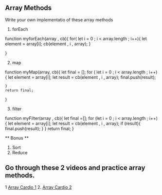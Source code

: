 ## Array Methods

Write your own implementatio of these array methods
  1. forEach

  function myforEach(array , cb){
    for( let i = 0 ; i < array.length ; i++){
      let element = array[i];
      cb(element , i , array);
    }

  }


  2. map

  function myMap(array, cb){
    let final = [];
    for ( let i = 0 ; i < array.length ; i++){
      let element = array[i];
      let result = cb(element , i , array);
      final.push(result);

    }
    return final;
  }

  3. filter

  function myFilter(array , cb){
    let final =[];
    for (let i = 0 ; i < array.length ; i++){
      let element = array[i];
      let result = cb(element , i , array);
      if (result){
      final.push(result);
      }
    }
    return final;
  }

** Bonus **
  1. Sort
  2. Reduce

## Go through these 2 videos and practice array methods.

1 [Array Cardio 1](https://www.youtube.com/watch?v=HB1ZC7czKRs&list=PLu8EoSxDXHP6CGK4YVJhL_VWetA865GOH&index=4)
2. [Array Cardio 2](https://www.youtube.com/watch?v=QNmRfyNg1lw&list=PLu8EoSxDXHP6CGK4YVJhL_VWetA865GOH&index=7)